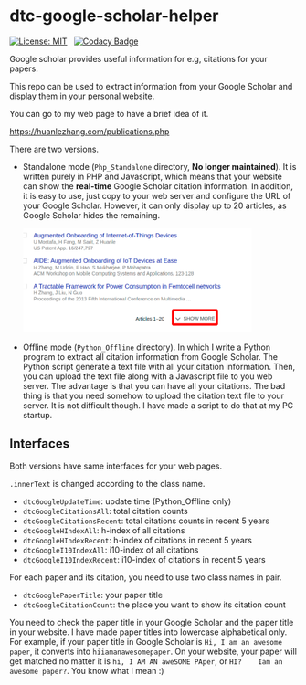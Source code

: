 # dtc-google-scholar-helper


[![License: MIT](https://img.shields.io/badge/License-MIT-yellow.svg)](https://opensource.org/licenses/MIT)
&nbsp;
[![Codacy Badge](https://api.codacy.com/project/badge/Grade/7c94dab58b144ce8a6c9ab808e2411ad)](https://www.codacy.com/app/dtczhl/dtc-google-citation-helper?utm_source=github.com&amp;utm_medium=referral&amp;utm_content=dtczhl/dtc-google-citation-helper&amp;utm_campaign=Badge_Grade)

Google scholar provides useful information for e.g, citations for your papers.

This repo can be used to extract information from your Google Scholar and display them in your personal website.

You can go to my web page to have a brief idea of it.

<https://huanlezhang.com/publications.php>

There are two versions.

*   Standalone mode (`Php_Standalone` directory, **No longer maintained**). It is written purely in PHP and Javascript, which means that your website can show the **real-time** Google Scholar citation information. In addition, it is easy to use, just copy to your web server and configure the URL of your Google Scholar. However, it can only display up to 20 articles, as Google Scholar hides the remaining.

    <img src="img/show_more.png" width="400" alt="show more" />

*   Offline mode (`Python_Offline` directory). In which I write a Python program to extract all citation information from Google Scholar. The Python script generate a text file with all your citation information. Then, you can upload the text file along with a Javascript file to you web server. The advantage is that you can have all your citations. The bad thing is that you need somehow to upload the citation text file to your server. It is not difficult though. I have made a script to do that at my PC startup.


## Interfaces

Both versions have same interfaces for your web pages.

`.innerText` is changed according to the class name.

*   `dtcGoogleUpdateTime`: update time (Python_Offline only)
*   `dtcGoogleCitationsAll`: total citation counts
*   `dtcGoogleCitationsRecent`: total citations counts in recent 5 years
*   `dtcGoogleHIndexAll`: h-index of all citations
*   `dtcGoogleHIndexRecent`: h-index of citations in recent 5 years
*   `dtcGoogleI10IndexAll`: i10-index of all citations
*   `dtcGoogleI10IndexRecent`: i10-index of citations in recent 5 years

For each paper and its citation, you need to use two class names in pair.
*   `dtcGooglePaperTitle`: your paper title
*   `dtcGoogleCitationCount`: the place you want to show its citation count

You need to check the paper title in your Google Scholar and the paper title in your website. I have made paper titles into lowercase alphabetical only. For example, if your paper title in Google Scholar is `Hi, I am an awesome paper`, it converts into `hiiamanawesomepaper`. On your website, your paper will get matched no matter it is `hi, I AM AN aweSOME PAper`, or `HI?    Iam an awesome paper?`. You know what I mean :)
